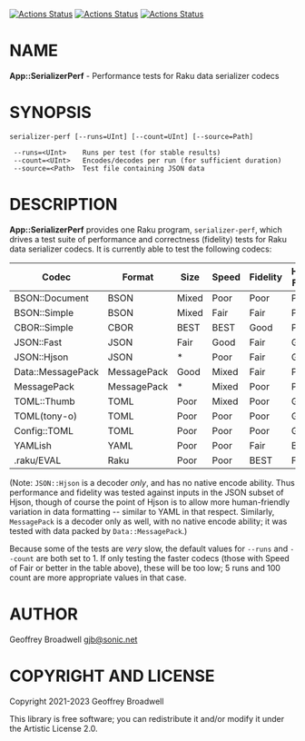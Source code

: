[![Actions Status](https://github.com/tbrowder/App-SerializerPerf/workflows/linux/badge.svg)](https://github.com/tbrowder/App-SerializerPerf/actions) [![Actions Status](https://github.com/tbrowder/App-SerializerPerf/workflows/macos/badge.svg)](https://github.com/tbrowder/App-SerializerPerf/actions) [![Actions Status](https://github.com/tbrowder/App-SerializerPerf/workflows/win64/badge.svg)](https://github.com/tbrowder/App-SerializerPerf/actions)

NAME
====

**App::SerializerPerf** - Performance tests for Raku data serializer codecs

SYNOPSIS
========

```shell
serializer-perf [--runs=UInt] [--count=UInt] [--source=Path]

 --runs=<UInt>    Runs per test (for stable results)
 --count=<UInt>   Encodes/decodes per run (for sufficient duration)
 --source=<Path>  Test file containing JSON data
```

DESCRIPTION
===========

**App::SerializerPerf** provides one Raku program, `serializer-perf`, which drives a test suite of performance and correctness (fidelity) tests for Raku data serializer codecs. It is currently able to test the following codecs:

<table class="pod-table">
<thead><tr>
<th>Codec</th> <th>Format</th> <th>Size</th> <th>Speed</th> <th>Fidelity</th> <th>Human-Friendly</th>
</tr></thead>
<tbody>
<tr> <td>BSON::Document</td> <td>BSON</td> <td>Mixed</td> <td>Poor</td> <td>Poor</td> <td>Poor</td> </tr> <tr> <td>BSON::Simple</td> <td>BSON</td> <td>Mixed</td> <td>Fair</td> <td>Fair</td> <td>Poor</td> </tr> <tr> <td>CBOR::Simple</td> <td>CBOR</td> <td>BEST</td> <td>BEST</td> <td>Good</td> <td>Poor</td> </tr> <tr> <td>JSON::Fast</td> <td>JSON</td> <td>Fair</td> <td>Good</td> <td>Fair</td> <td>Good</td> </tr> <tr> <td>JSON::Hjson</td> <td>JSON</td> <td>*</td> <td>Poor</td> <td>Fair</td> <td>Good*</td> </tr> <tr> <td>Data::MessagePack</td> <td>MessagePack</td> <td>Good</td> <td>Mixed</td> <td>Fair</td> <td>Poor</td> </tr> <tr> <td>MessagePack</td> <td>MessagePack</td> <td>*</td> <td>Mixed</td> <td>Poor</td> <td>Poor*</td> </tr> <tr> <td>TOML::Thumb</td> <td>TOML</td> <td>Poor</td> <td>Mixed</td> <td>Poor</td> <td>Good</td> </tr> <tr> <td>TOML(tony-o)</td> <td>TOML</td> <td>Poor</td> <td>Poor</td> <td>Poor</td> <td>Good</td> </tr> <tr> <td>Config::TOML</td> <td>TOML</td> <td>Poor</td> <td>Poor</td> <td>Poor</td> <td>Good</td> </tr> <tr> <td>YAMLish</td> <td>YAML</td> <td>Poor</td> <td>Poor</td> <td>Fair</td> <td>BEST</td> </tr> <tr> <td>.raku/EVAL</td> <td>Raku</td> <td>Poor</td> <td>Poor</td> <td>BEST</td> <td>Fair</td> </tr>
</tbody>
</table>

(Note: `JSON::Hjson` is a decoder *only*, and has no native encode ability. Thus performance and fidelity was tested against inputs in the JSON subset of Hjson, though of course the point of Hjson is to allow more human-friendly variation in data formatting -- similar to YAML in that respect. Similarly, `MessagePack` is a decoder only as well, with no native encode ability; it was tested with data packed by `Data::MessagePack`.)

Because some of the tests are *very* slow, the default values for `--runs` and `--count` are both set to 1. If only testing the faster codecs (those with Speed of Fair or better in the table above), these will be too low; 5 runs and 100 count are more appropriate values in that case.

AUTHOR
======

Geoffrey Broadwell <gjb@sonic.net>

COPYRIGHT AND LICENSE
=====================

Copyright 2021-2023 Geoffrey Broadwell

This library is free software; you can redistribute it and/or modify it under the Artistic License 2.0.

